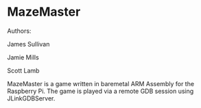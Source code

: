 MazeMaster
======
Authors:

  James Sullivan
  
  Jamie Mills
  
  Scott Lamb
  
  
MazeMaster is a game written in baremetal ARM Assembly for the Raspberry Pi. The game is played via a remote GDB session using JLinkGDBServer.

